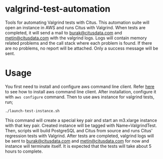 # valgrind-test-automation

Tools for automating Valgrind tests with Citus. This automation suite will open an instance in AWS and runs Citus with Valgrind. When tests are completed, it will send a mail to burak@citusdata.com and metin@citusdata.com with the valgrind logs. Logs will contain memory related problems and the call stack where each problem is found. If there are no problems, no report will be attached. Only a success message will be sent.

# Usage

You first need to install and configure aws command line client. Refer [here](http://docs.aws.amazon.com/cli/latest/userguide/installing.html) to see how to install aws command line client. After installation, configure it with `aws configure` command. Then to use aws instance for valgrind tests, run;

```sh
./launch-test-instance.sh
```

This command will create a special key pair and start an m3.xlarge instance with that key pair. Created instance will be tagged with Name=ValgrindTest. Then, scripts will build PostgreSQL and Citus from source and runs Citus' regression tests with Valgrind. After tests are completed, valgrind logs will be sent to burak@citusdata.com and metin@citusdata.com for now and instance will terminate itself. It is expected that the tests will take about 5 hours to complete.
